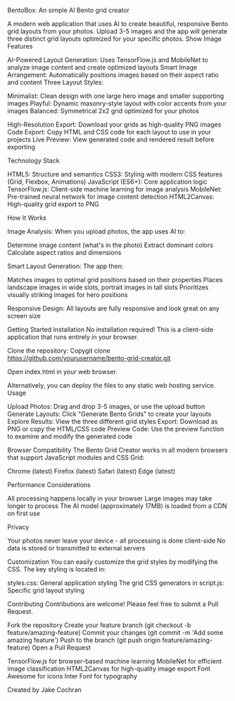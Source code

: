 BentoBox: An simple AI Bento grid creator

A modern web application that uses AI to create beautiful, responsive Bento grid layouts from your photos. Upload 3-5 images and the app will generate three distinct grid layouts optimized for your specific photos.
Show Image
Features

AI-Powered Layout Generation: Uses TensorFlow.js and MobileNet to analyze image content and create optimized layouts
Smart Image Arrangement: Automatically positions images based on their aspect ratio and content
Three Layout Styles:

Minimalist: Clean design with one large hero image and smaller supporting images
Playful: Dynamic masonry-style layout with color accents from your images
Balanced: Symmetrical 2x2 grid optimized for your photos


High-Resolution Export: Download your grids as high-quality PNG images
Code Export: Copy HTML and CSS code for each layout to use in your projects
Live Preview: View generated code and rendered result before exporting

Technology Stack

HTML5: Structure and semantics
CSS3: Styling with modern CSS features (Grid, Flexbox, Animations)
JavaScript (ES6+): Core application logic
TensorFlow.js: Client-side machine learning for image analysis
MobileNet: Pre-trained neural network for image content detection
HTML2Canvas: High-quality grid export to PNG

How It Works

Image Analysis: When you upload photos, the app uses AI to:

Determine image content (what's in the photo)
Extract dominant colors
Calculate aspect ratios and dimensions


Smart Layout Generation: The app then:

Matches images to optimal grid positions based on their properties
Places landscape images in wide slots, portrait images in tall slots
Prioritizes visually striking images for hero positions


Responsive Design: All layouts are fully responsive and look great on any screen size

Getting Started
Installation
No installation required! This is a client-side application that runs entirely in your browser.

Clone the repository:
Copygit clone https://github.com/yourusername/bento-grid-creator.git

Open index.html in your web browser.

Alternatively, you can deploy the files to any static web hosting service.
Usage

Upload Photos: Drag and drop 3-5 images, or use the upload button
Generate Layouts: Click "Generate Bento Grids" to create your layouts
Explore Results: View the three different grid styles
Export: Download as PNG or copy the HTML/CSS code
Preview Code: Use the preview function to examine and modify the generated code

Browser Compatibility
The Bento Grid Creator works in all modern browsers that support JavaScript modules and CSS Grid:

Chrome (latest)
Firefox (latest)
Safari (latest)
Edge (latest)

Performance Considerations

All processing happens locally in your browser
Large images may take longer to process
The AI model (approximately 17MB) is loaded from a CDN on first use

Privacy

Your photos never leave your device - all processing is done client-side
No data is stored or transmitted to external servers

Customization
You can easily customize the grid styles by modifying the CSS. The key styling is located in:

styles.css: General application styling
The grid CSS generators in script.js: Specific grid layout styling

Contributing
Contributions are welcome! Please feel free to submit a Pull Request.

Fork the repository
Create your feature branch (git checkout -b feature/amazing-feature)
Commit your changes (git commit -m 'Add some amazing feature')
Push to the branch (git push origin feature/amazing-feature)
Open a Pull Request

TensorFlow.js for browser-based machine learning
MobileNet for efficient image classification
HTML2Canvas for high-quality image export
Font Awesome for icons
Inter Font for typography


Created by Jake Cochran
